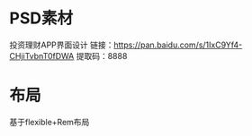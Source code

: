 # PSD素材
投资理财APP界面设计
链接：https://pan.baidu.com/s/1IxC9Yf4-CHjiTvbnT0fDWA 
提取码：8888
# 布局
基于flexible+Rem布局
